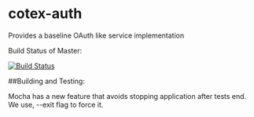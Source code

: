 # cotex-auth
Provides a baseline OAuth like service implementation

Build Status of Master:

[![Build Status](https://travis-ci.com/cortex-core/cortex-auth.svg?branch=master)](https://travis-ci.com/cortex-core/cortex-auth)

##Building and Testing:

Mocha has a new feature that avoids stopping application after tests end. We use, --exit flag to force it.
